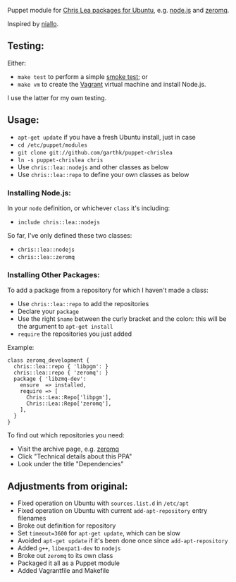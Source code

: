 Puppet module for [Chris Lea packages for Ubuntu], e.g. [node.js] and [zeromq]. 

Inspired by [niallo]. 

## Testing:

Either:

* `make test` to perform a simple [smoke test]; or
* `make vm` to create the [Vagrant] virtual machine and install Node.js.

I use the latter for my own testing.

## Usage:

* `apt-get update` if you have a fresh Ubuntu install, just in case
* `cd /etc/puppet/modules`
* `git clone git://github.com/garthk/puppet-chrislea`
* `ln -s puppet-chrislea chris`
* Use `chris::lea::nodejs` and other classes as below
* Use `chris::lea::repo` to define your own classes as below

### Installing Node.js:

In your `node` definition, or whichever `class` it's including:

* `include chris::lea::nodejs`

So far, I've only defined these two classes:

* `chris::lea::nodejs`
* `chris::lea::zeromq`

### Installing Other Packages:

To add a package from a repository for which I haven't made a class:

* Use `chris::lea::repo` to add the repositories
* Declare your `package`
* Use the right `$name` between the curly bracket and the colon: this
  will be the argument to `apt-get install`
* `require` the repositories you just added

Example:

    class zeromq_development {
      chris::lea::repo { 'libpgm': }
      chris::lea::repo { 'zeromq': }
      package { 'libzmq-dev':
        ensure  => installed,
        require => [
          Chris::Lea::Repo['libpgm'],
          Chris::Lea::Repo['zeromq'],
        ],
      }
    }

To find out which repositories you need:

* Visit the archive page, e.g. [zeromq]
* Click "Technical details about this PPA"
* Look under the title "Dependencies"

## Adjustments from original:

* Fixed operation on Ubuntu with `sources.list.d` in `/etc/apt`
* Fixed operation on Ubuntu with current `add-apt-repository` entry filenames
* Broke out definition for repository
* Set `timeout=3600` for `apt-get update`, which can be slow
* Avoided `apt-get update` if it's been done once since `add-apt-repository`
* Added `g++`, `libexpat1-dev` to `nodejs`
* Broke out `zeromq` to its own class
* Packaged it all as a Puppet module
* Added Vagrantfile and Makefile

[Chris Lea packages for Ubuntu]: https://launchpad.net/~chris-lea
[node.js]: https://launchpad.net/~chris-lea/+archive/node.js
[zeromq]: https://launchpad.net/~chris-lea/+archive/zeromq
[niallo]: https://gist.github.com/2003430
[Vagrant]: http://vagrantup.com/
[smoke test]: http://docs.puppetlabs.com/guides/tests_smoke.html
